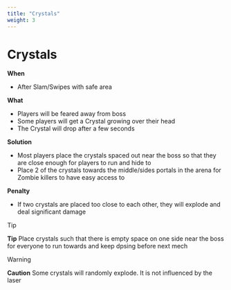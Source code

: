 ```yaml
---
title: "Crystals"
weight: 3
---
```


# Crystals

**When**
- After Slam/Swipes with safe area

**What**
- Players will be feared away from boss
- Some players will get a Crystal growing over their head
- The Crystal will drop after a few seconds

**Solution**
- Most players place the crystals spaced out near the boss so that they are close enough for players to run and hide to
- Place 2 of the crystals towards the middle/sides portals in the arena for Zombie killers to have easy access to

**Penalty**
- If two crystals are placed too close to each other, they will explode and deal significant damage

> [!TIP]
> **Tip**
> Place crystals such that there is empty space on one side near the boss for everyone to run towards and keep dpsing before next mech

> [!WARNING]
> **Caution**
> Some crystals will randomly explode. It is not influenced by the laser
